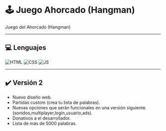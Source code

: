 # 🕹️ Juego Ahorcado (Hangman)
Juego del Ahorcado (Hangman)

-----
## 💻 Lenguajes
![HTML](https://img.shields.io/badge/HTML-5A5A5A?logo=html5)
![CSS](https://img.shields.io/badge/CSS-5A5A5A?logo=css3&logoColor=01A3D8)
![JS](https://img.shields.io/badge/JavaScript-5A5A5A?logo=javascript&logoColor=yelllow)

-----
## ✔️ Versión 2
- Nuevo diseño web.
- Partidas custom (crea tu lista de palabras).
- Nuevas opciones que serán funcionales en una versión siguiente. (sonidos,multiplayer,login,usuario,ads).
- Donativos a el desarrollador.
- Lista de más de 5000 palabras.